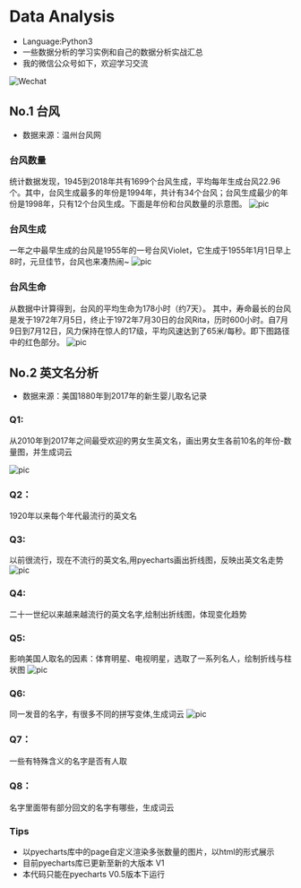 ﻿# Data Analysis

* Language:Python3
* 一些数据分析的学习实例和自己的数据分析实战汇总
* 我的微信公众号如下，欢迎学习交流

![Wechat](https://github.com/librauee/Reptile/blob/master/image/vx_code.jpg)

## No.1 台风

* 数据来源：温州台风网


### 台风数量

统计数据发现，1945到2018年共有1699个台风生成，平均每年生成台风22.96个。其中，台风生成最多的年份是1994年，共计有34个台风；台风生成最少的年份是1998年，只有12个台风生成。下面是年份和台风数量的示意图。
![pic](https://github.com/librauee/DataAnalysis/blob/master/%E5%8F%B0%E9%A3%8E%E5%88%86%E6%9E%90/a.png)


### 台风生成

一年之中最早生成的台风是1955年的一号台风Violet，它生成于1955年1月1日早上8时，元旦佳节，台风也来凑热闹~
![pic](https://github.com/librauee/DataAnalysis/blob/master/%E5%8F%B0%E9%A3%8E%E5%88%86%E6%9E%90/b.png)

### 台风生命

从数据中计算得到，台风的平均生命为178小时（约7天）。
其中，寿命最长的台风是发于1972年7月5日，终止于1972年7月30日的台风Rita，历时600小时。自7月9日到7月12日，风力保持在惊人的17级，平均风速达到了65米/每秒。即下图路径中的红色部分。
![pic](https://github.com/librauee/DataAnalysis/blob/master/%E5%8F%B0%E9%A3%8E%E5%88%86%E6%9E%90/c.png)


## No.2 英文名分析

* 数据来源：美国1880年到2017年的新生婴儿取名记录

### Q1:
从2010年到2017年之间最受欢迎的男女生英文名，画出男女生各前10名的年份-数量图，并生成词云

![pic](https://github.com/librauee/DataAnalysis/blob/master/%E8%8B%B1%E6%96%87%E5%90%8D%E5%88%86%E6%9E%90/2010%E5%B9%B4%E4%BB%A5%E6%9D%A5%E6%9C%80%E5%8F%97%E6%AC%A2%E8%BF%8E%E7%9A%84%E5%A5%B3%E7%94%9F%E5%90%8DTop10.png)
### Q2：
1920年以来每个年代最流行的英文名

### Q3:
以前很流行，现在不流行的英文名,用pyecharts画出折线图，反映出英文名走势
![pic](https://github.com/librauee/DataAnalysis/blob/master/%E8%8B%B1%E6%96%87%E5%90%8D%E5%88%86%E6%9E%90/%E5%A5%B3%E7%94%9F%E5%A7%93%E5%90%8D%E8%B5%B0%E5%8A%BF%E5%9B%BE.png)
### Q4:
二十一世纪以来越来越流行的英文名字,绘制出折线图，体现变化趋势

### Q5:
影响美国人取名的因素：体育明星、电视明星，选取了一系列名人，绘制折线与柱状图
![pic](https://github.com/librauee/DataAnalysis/blob/master/%E8%8B%B1%E6%96%87%E5%90%8D%E5%88%86%E6%9E%90/%E5%90%8D%E4%BA%BA%E5%90%8D%E5%AD%97%E7%9A%84%E5%BD%B1%E5%93%8D.png)
### Q6:
同一发音的名字，有很多不同的拼写变体,生成词云
![pic](https://github.com/librauee/DataAnalysis/blob/master/%E8%8B%B1%E6%96%87%E5%90%8D%E5%88%86%E6%9E%90/%E5%87%AF%E6%96%AF.png)
### Q7：
一些有特殊含义的名字是否有人取

### Q8：
名字里面带有部分回文的名字有哪些，生成词云

### Tips

* 以pyecharts库中的page自定义渲染多张数量的图片，以html的形式展示
* 目前pyecharts库已更新至新的大版本 V1 
* 本代码只能在pyecharts V0.5版本下运行 

